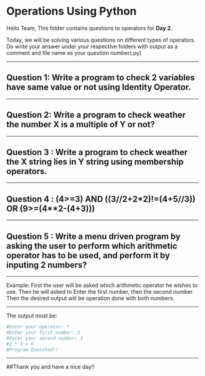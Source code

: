 # Operations Using Python

Hello Team,
This folder contains questions to operators for **Day 2**.

Today, we will be solving various questions on different types of operators.
Do write your answer under your respective folders with output as a comment and file name as your question number(.py)

---
## Question 1: Write a program to check 2 variables have same value or not using Identity Operator.
---

## Question 2: Write a program to check weather the number X is a multiple of Y or not?
---

## Question 3 : Write a program to check weather the X string lies in Y string using membership operators.
---

## Question 4 : (4>=3) AND ((3//2+2*2)!=(4+5//3)) OR (9>=(4**2-(4+3)))
---

## Question 5 : Write a menu driven program by asking the user to perform which arithmetic operator has to be used, and perform it by inputing 2 numbers?
---

Example: 
First the user will be asked which arithmetic operator he wishes to use.
Then he will asked to Enter the first number, then the second number.
Then the desired output will be operation done with both numbers.

---
The output must be: 

```python
#Enter your operator: *
#Enter your first number: 2
#Enter your second number: 3
#2 * 3 = 6
#Program Executed!!

```
---

##Thank you and have a nice day!!



